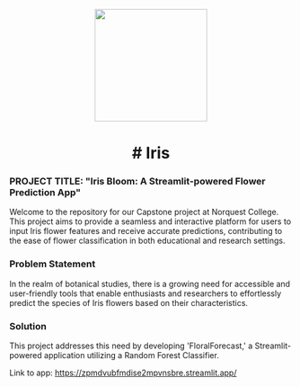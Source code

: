 <p align = "center" draggable=”false” ><img src="https://encrypted-tbn0.gstatic.com/images?q=tbn:ANd9GcR8HNB-ex4xb4H3-PXRcywP5zKC_3U8VzQTPA&usqp=CAU" 
     width="200px"
     height="auto"/>
</p>




</h1>

# <h1 align="center" id="heading"># Iris
</h1>

### PROJECT TITLE: "Iris Bloom: A Streamlit-powered Flower Prediction App"

Welcome to the repository for our Capstone project at Norquest College. This project aims to provide a seamless and interactive platform for users to input Iris flower features and receive accurate predictions, contributing to the ease of flower classification in both educational and research settings.

### Problem Statement

In the realm of botanical studies, there is a growing need for accessible and user-friendly tools that enable enthusiasts and researchers to effortlessly predict the species of Iris flowers based on their characteristics.

### Solution

This project addresses this need by developing 'FloralForecast,' a Streamlit-powered application utilizing a Random Forest Classifier.

Link to app: https://zpmdvubfmdise2mpvnsbre.streamlit.app/

